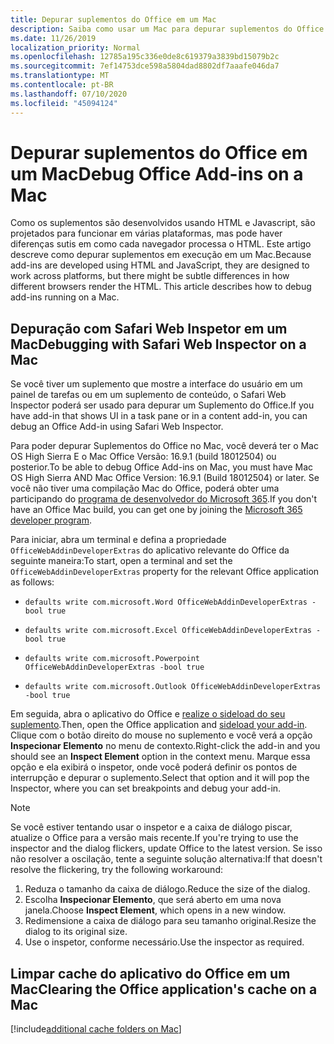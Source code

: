 ```yaml
---
title: Depurar suplementos do Office em um Mac
description: Saiba como usar um Mac para depurar suplementos do Office
ms.date: 11/26/2019
localization_priority: Normal
ms.openlocfilehash: 12785a195c336e0de8c619379a3839bd15079b2c
ms.sourcegitcommit: 7ef14753dce598a5804dad8802df7aaafe046da7
ms.translationtype: MT
ms.contentlocale: pt-BR
ms.lasthandoff: 07/10/2020
ms.locfileid: "45094124"
---
```

# <a name="debug-office-add-ins-on-a-mac"></a><span data-ttu-id="3188e-103">Depurar suplementos do Office em um Mac</span><span class="sxs-lookup"><span data-stu-id="3188e-103">Debug Office Add-ins on a Mac</span></span>

<span data-ttu-id="3188e-p101">Como os suplementos são desenvolvidos usando HTML e Javascript, são projetados para funcionar em várias plataformas, mas pode haver diferenças sutis em como cada navegador processa o HTML. Este artigo descreve como depurar suplementos em execução em um Mac.</span><span class="sxs-lookup"><span data-stu-id="3188e-p101">Because add-ins are developed using HTML and JavaScript, they are designed to work across platforms, but there might be subtle differences in how different browsers render the HTML. This article describes how to debug add-ins running on a Mac.</span></span>

## <a name="debugging-with-safari-web-inspector-on-a-mac"></a><span data-ttu-id="3188e-106">Depuração com Safari Web Inspetor em um Mac</span><span class="sxs-lookup"><span data-stu-id="3188e-106">Debugging with Safari Web Inspector on a Mac</span></span>

<span data-ttu-id="3188e-107">Se você tiver um suplemento que mostre a interface do usuário em um painel de tarefas ou em um suplemento de conteúdo, o Safari Web Inspector poderá ser usado para depurar um Suplemento do Office.</span><span class="sxs-lookup"><span data-stu-id="3188e-107">If you have add-in that shows UI in a task pane or in a content add-in, you can debug an Office Add-in using Safari Web Inspector.</span></span>

<span data-ttu-id="3188e-108">Para poder depurar Suplementos do Office no Mac, você deverá ter o Mac OS High Sierra E o Mac Office Versão: 16.9.1 (build 18012504) ou posterior.</span><span class="sxs-lookup"><span data-stu-id="3188e-108">To be able to debug Office Add-ins on Mac, you must have Mac OS High Sierra AND Mac Office Version: 16.9.1 (Build 18012504) or later.</span></span> <span data-ttu-id="3188e-109">Se você não tiver uma compilação Mac do Office, poderá obter uma participando do [programa de desenvolvedor do Microsoft 365](https://developer.microsoft.com/office/dev-program).</span><span class="sxs-lookup"><span data-stu-id="3188e-109">If you don't have an Office Mac build, you can get one by joining the [Microsoft 365 developer program](https://developer.microsoft.com/office/dev-program).</span></span>

<span data-ttu-id="3188e-110">Para iniciar, abra um terminal e defina a propriedade `OfficeWebAddinDeveloperExtras` do aplicativo relevante do Office da seguinte maneira:</span><span class="sxs-lookup"><span data-stu-id="3188e-110">To start, open a terminal and set the `OfficeWebAddinDeveloperExtras` property for the relevant Office application as follows:</span></span>

- `defaults write com.microsoft.Word OfficeWebAddinDeveloperExtras -bool true`

- `defaults write com.microsoft.Excel OfficeWebAddinDeveloperExtras -bool true`

- `defaults write com.microsoft.Powerpoint OfficeWebAddinDeveloperExtras -bool true`

- `defaults write com.microsoft.Outlook OfficeWebAddinDeveloperExtras -bool true`

<span data-ttu-id="3188e-111">Em seguida, abra o aplicativo do Office e [realize o sideload do seu suplemento](sideload-an-office-add-in-on-ipad-and-mac.md).</span><span class="sxs-lookup"><span data-stu-id="3188e-111">Then, open the Office application and [sideload your add-in](sideload-an-office-add-in-on-ipad-and-mac.md).</span></span> <span data-ttu-id="3188e-112">Clique com o botão direito do mouse no suplemento e você verá a opção **Inspecionar Elemento** no menu de contexto.</span><span class="sxs-lookup"><span data-stu-id="3188e-112">Right-click the add-in and you should see an **Inspect Element** option in the context menu.</span></span> <span data-ttu-id="3188e-113">Marque essa opção e ela exibirá o inspetor, onde você poderá definir os pontos de interrupção e depurar o suplemento.</span><span class="sxs-lookup"><span data-stu-id="3188e-113">Select that option and it will pop the Inspector, where you can set breakpoints and debug your add-in.</span></span>

> [!NOTE]
> <span data-ttu-id="3188e-114">Se você estiver tentando usar o inspetor e a caixa de diálogo piscar, atualize o Office para a versão mais recente.</span><span class="sxs-lookup"><span data-stu-id="3188e-114">If you're trying to use the inspector and the dialog flickers, update Office to the latest version.</span></span> <span data-ttu-id="3188e-115">Se isso não resolver a oscilação, tente a seguinte solução alternativa:</span><span class="sxs-lookup"><span data-stu-id="3188e-115">If that doesn't resolve the flickering, try the following workaround:</span></span>
> 1. <span data-ttu-id="3188e-116">Reduza o tamanho da caixa de diálogo.</span><span class="sxs-lookup"><span data-stu-id="3188e-116">Reduce the size of the dialog.</span></span>
> 2. <span data-ttu-id="3188e-117">Escolha **Inspecionar Elemento**, que será aberto em uma nova janela.</span><span class="sxs-lookup"><span data-stu-id="3188e-117">Choose **Inspect Element**, which opens in a new window.</span></span>
> 3. <span data-ttu-id="3188e-118">Redimensione a caixa de diálogo para seu tamanho original.</span><span class="sxs-lookup"><span data-stu-id="3188e-118">Resize the dialog to its original size.</span></span>
> 4. <span data-ttu-id="3188e-119">Use o inspetor, conforme necessário.</span><span class="sxs-lookup"><span data-stu-id="3188e-119">Use the inspector as required.</span></span>

## <a name="clearing-the-office-applications-cache-on-a-mac"></a><span data-ttu-id="3188e-120">Limpar cache do aplicativo do Office em um Mac</span><span class="sxs-lookup"><span data-stu-id="3188e-120">Clearing the Office application's cache on a Mac</span></span>

[!include[additional cache folders on Mac](../includes/mac-cache-folders.md)]

